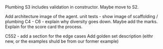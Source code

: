 Plumbing S3 includes validation in constructor. Maybe move to S2.

Add architecture image of the agent.
unit tests - show image of scaffolding / plumbing
C4 - C6 - explain why diversity goes down.
    Maybe add the marks. Explain for the score card the process.

C5S2 - add a section for the edge cases
    Add golden set description (eithr new, or the examples shuld be from our former example)
